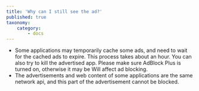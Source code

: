 ```yaml
---
title: 'Why can I still see the ad?'
published: true
taxonomy:
    category:
        - docs
---
```


- Some applications may temporarily cache some ads, and need to wait for the cached ads to expire. This process takes about an hour. You can also try to kill the advertised app. Please make sure AdBlock Plus is turned on, otherwise it may be  Will affect ad blocking.
- The advertisements and web content of some applications are the same network api, and this part of the advertisement cannot be blocked.